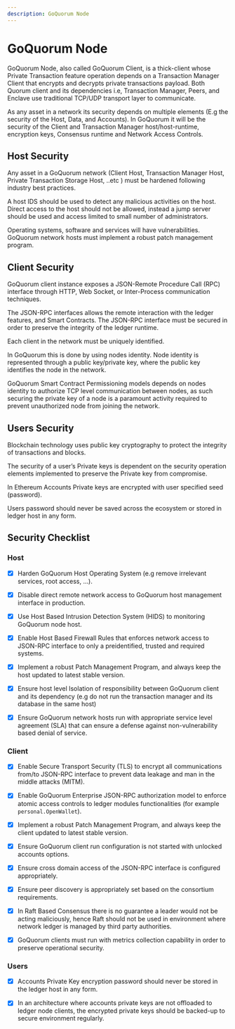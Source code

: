 ```yaml
---
description: GoQuorum Node
---
```


# GoQuorum Node

GoQuorum Node, also called GoQuorum Client, is a thick-client whose Private Transaction feature operation depends on a Transaction Manager Client that encrypts and decrypts
private transactions payload.
Both Quorum client and its dependencies i.e, Transaction Manager, Peers, and Enclave use traditional TCP/UDP transport layer to communicate.

As any asset in a network its security depends on multiple elements  (E.g the security of the Host, Data, and Accounts). In GoQuorum it will be the security of
the Client and Transaction Manager host/host-runtime, encryption keys, Consensus runtime and Network Access Controls.

## Host Security

Any asset in a GoQuorum network (Client Host, Transaction Manager Host, Private Transaction Storage Host, ..etc ) must be hardened following industry best practices.

A host IDS should be used to detect any malicious activities on the host. Direct access to the host should not be allowed, instead a jump server should be used and access limited to small number of administrators.

Operating systems, software and services will have vulnerabilities. GoQuorum network hosts must implement a robust patch management program.

## Client Security

GoQuorum client instance exposes a JSON-Remote Procedure Call (RPC) interface through HTTP, Web Socket, or Inter-Process communication techniques.

The JSON-RPC interfaces allows the remote interaction with the ledger features, and Smart Contracts. The JSON-RPC interface must be secured in order to preserve the integrity of the ledger runtime.

Each client in the network must be uniquely identified.

In GoQuorum this is done by using nodes identity. Node identity is represented through a public key/private key, where
the public key identifies the node in the network.

GoQuorum Smart Contract Permissioning models depends on nodes identity to authorize TCP level communication between nodes, as such securing the private key of a node is a paramount activity required to prevent unauthorized node from joining the network.

## Users Security

Blockchain technology uses public key cryptography to protect the integrity of transactions and blocks.

The security of a user’s Private keys is dependent on the security operation elements implemented to
preserve the Private key from compromise.

In Ethereum Accounts Private keys are encrypted with user specified seed (password).

Users password should never be saved across the ecosystem or stored in ledger host in any form.

## Security Checklist

### Host

- [x] Harden GoQuorum Host Operating System (e.g remove irrelevant services, root access, …).

- [x] Disable direct remote network access to GoQuorum host management interface in production.

- [x] Use Host Based Intrusion Detection System (HIDS) to monitoring GoQuorum node host.

- [x] Enable Host Based Firewall Rules that enforces network access to JSON-RPC interface to only a preidentified, trusted and required systems.

- [x] Implement a robust Patch Management Program, and always keep the host updated to latest stable version.

- [x] Ensure host level Isolation of responsibility between GoQuorum client and its dependency (e.g do not run the transaction manager and its database in the same host)

- [x] Ensure GoQuorum network hosts run with appropriate service level agreement (SLA) that can ensure a defense against non-vulnerability based denial of service.

### Client

- [x] Enable Secure Transport Security (TLS) to encrypt all communications from/to JSON-RPC interface to prevent data leakage and man in the middle attacks (MITM).

- [x] Enable GoQuorum Enterprise JSON-RPC authorization model to enforce atomic access controls to ledger modules functionalities (for example `personal.OpenWallet`).

- [x] Implement a robust Patch Management Program, and always keep the client updated to latest stable version.

- [x] Ensure GoQuorum client run configuration is not started with unlocked accounts options.

- [x] Ensure cross domain access of the JSON-RPC interface is configured appropriately.

- [x] Ensure peer discovery is appropriately set based on the consortium requirements.

- [x] In Raft Based Consensus there is no guarantee a leader would not be acting maliciously, hence Raft should not be used in environment where network ledger is managed by third party authorities.

- [x] GoQuorum clients must run with metrics collection capability in order to preserve operational security.

### Users

- [x] Accounts Private Key encryption password should never be stored in the ledger host in any form.

- [x] In an architecture where accounts private keys are not offloaded to ledger node clients, the encrypted private keys should be backed-up to secure environment regularly.
